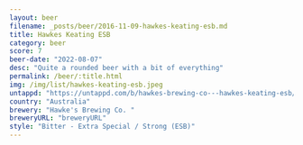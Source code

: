 ```yaml
---
layout: beer
filename: _posts/beer/2016-11-09-hawkes-keating-esb.md
title: Hawkes Keating ESB
category: beer
score: 7
beer-date: "2022-08-07"
desc: "Quite a rounded beer with a bit of everything"
permalink: /beer/:title.html
img: /img/list/hawkes-keating-esb.jpeg
untappd: "https://untappd.com/b/hawkes-brewing-co---hawkes-keating-esb/4776326"
country: "Australia"
brewery: "Hawke's Brewing Co. "
breweryURL: "breweryURL"
style: "Bitter - Extra Special / Strong (ESB)"
---
```


